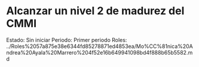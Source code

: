# Alcanzar un nivel 2 de madurez del CMMI

Estado: Sin iniciar
Periodo: Primer periodo
Roles: ../Roles%2057a875e38e6344fd85278871ed4853ea/Mo%CC%81nica%20Andrea%20Ayala%20Marrero%204f52e16b649941098bd4f888b65b5582.md